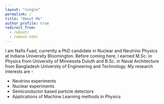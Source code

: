 ```yaml
---
layout: "single"
permalink: /
title: "About Me"
author_profile: true
redirect_from: 
  - /about/
  - /about.html
---
```


I am Nafis Fuad, currently a PhD candidate in Nuclear and Neutrino Physics at Indiana University Bloomington. Before coming here, I earned M.Sc. in Physics from University of Minnesota Duluth and B.Sc. in Naval Architecture from Bangladesh University of Engineering and Technology. My research interests are -
* Neutrino experiments
* Nuclear experiments
* Semiconductor based particle detectors
* Applications of Machine Learning methods in Physics
